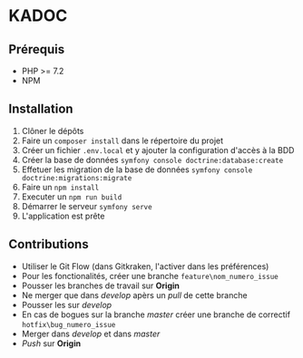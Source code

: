 # KADOC

## Prérequis
- PHP >= 7.2
- NPM

## Installation
1. Clôner le dépôts
2. Faire un `composer install` dans le répertoire du projet
3. Créer un fichier `.env.local` et y ajouter la configuration d'accès à la BDD
4. Créer la base de données `symfony console doctrine:database:create`
5. Effetuer les migration de la base de données `symfony console doctrine:migrations:migrate`
6. Faire un `npm install`
7. Executer un `npm run build`
8. Démarrer le serveur `symfony serve`
9. L'application est prête

## Contributions
* Utiliser le Git Flow (dans Gitkraken, l'activer dans les préférences)
* Pour les fonctionalités, créer une branche `feature\nom_numero_issue`
* Pousser les branches de travail sur **Origin**
* Ne merger que dans _develop_ apèrs un _pull_ de cette branche
* Pousser les sur _develop_
* En cas de bogues sur la branche _master_ créer une branche de correctif `hotfix\bug_numero_issue`
* Merger dans _develop_ et dans _master_
* _Push_ sur **Origin**
